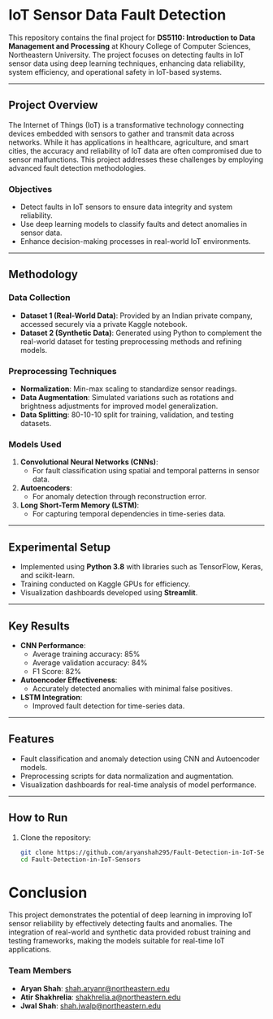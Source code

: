 # IoT Sensor Data Fault Detection

This repository contains the final project for **DS5110: Introduction to Data Management and Processing** at Khoury College of Computer Sciences, Northeastern University. The project focuses on detecting faults in IoT sensor data using deep learning techniques, enhancing data reliability, system efficiency, and operational safety in IoT-based systems.

---

## Project Overview

The Internet of Things (IoT) is a transformative technology connecting devices embedded with sensors to gather and transmit data across networks. While it has applications in healthcare, agriculture, and smart cities, the accuracy and reliability of IoT data are often compromised due to sensor malfunctions. This project addresses these challenges by employing advanced fault detection methodologies.

### Objectives
- Detect faults in IoT sensors to ensure data integrity and system reliability.
- Use deep learning models to classify faults and detect anomalies in sensor data.
- Enhance decision-making processes in real-world IoT environments.

---

## Methodology

### Data Collection
- **Dataset 1 (Real-World Data)**: Provided by an Indian private company, accessed securely via a private Kaggle notebook.
- **Dataset 2 (Synthetic Data)**: Generated using Python to complement the real-world dataset for testing preprocessing methods and refining models.

### Preprocessing Techniques
- **Normalization**: Min-max scaling to standardize sensor readings.
- **Data Augmentation**: Simulated variations such as rotations and brightness adjustments for improved model generalization.
- **Data Splitting**: 80-10-10 split for training, validation, and testing datasets.

### Models Used
1. **Convolutional Neural Networks (CNNs)**:
   - For fault classification using spatial and temporal patterns in sensor data.
2. **Autoencoders**:
   - For anomaly detection through reconstruction error.
3. **Long Short-Term Memory (LSTM)**:
   - For capturing temporal dependencies in time-series data.

---

## Experimental Setup
- Implemented using **Python 3.8** with libraries such as TensorFlow, Keras, and scikit-learn.
- Training conducted on Kaggle GPUs for efficiency.
- Visualization dashboards developed using **Streamlit**.

---

## Key Results
- **CNN Performance**:
  - Average training accuracy: 85%
  - Average validation accuracy: 84%
  - F1 Score: 82%
- **Autoencoder Effectiveness**:
  - Accurately detected anomalies with minimal false positives.
- **LSTM Integration**:
  - Improved fault detection for time-series data.

---

## Features
- Fault classification and anomaly detection using CNN and Autoencoder models.
- Preprocessing scripts for data normalization and augmentation.
- Visualization dashboards for real-time analysis of model performance.

---

## How to Run
1. Clone the repository:
   ```bash
   git clone https://github.com/aryanshah295/Fault-Detection-in-IoT-Sensors.git
   cd Fault-Detection-in-IoT-Sensors
   ```

# Conclusion
This project demonstrates the potential of deep learning in improving IoT sensor reliability by effectively detecting faults and anomalies. The integration of real-world and synthetic data provided robust training and testing frameworks, making the models suitable for real-time IoT applications.

### Team Members
- **Aryan Shah**: shah.aryanr@northeastern.edu
- **Atir Shakhrelia**: shakhrelia.a@northeastern.edu
- **Jwal Shah**: shah.jwalp@northeastern.edu

